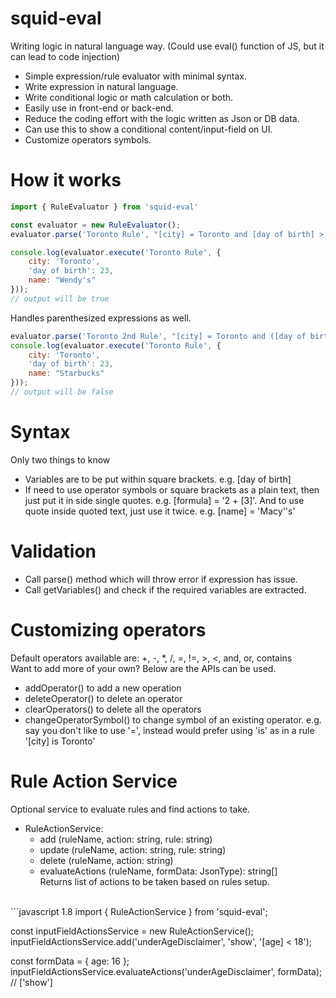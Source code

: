 # squid-eval
Writing logic in natural language way. 
(Could use eval() function of JS, but it can lead to code injection)
- Simple expression/rule evaluator with minimal syntax.
- Write expression in natural language.
- Write conditional logic or math calculation or both.
- Easily use in front-end or back-end.
- Reduce the coding effort with the logic written as Json or DB data.
- Can use this to show a conditional content/input-field on UI.
- Customize operators symbols.

# How it works
```javascript 1.8
import { RuleEvaluator } from 'squid-eval'

const evaluator = new RuleEvaluator();
evaluator.parse('Toronto Rule', "[city] = Toronto and [day of birth] > 20 or [name] = Wendy's");

console.log(evaluator.execute('Toronto Rule', {
    city: 'Toronto',
    'day of birth': 23,
    name: "Wendy's"
}));
// output will be true
```
Handles parenthesized expressions as well.
```javascript 1.8
evaluator.parse('Toronto 2nd Rule', "[city] = Toronto and ([day of birth] + 10 < 20 or [name] = Wendy's)");
console.log(evaluator.execute('Toronto Rule', {
    city: 'Toronto',
    'day of birth': 23,
    name: "Starbucks"
}));
// output will be false
```
# Syntax
Only two things to know
- Variables are to be put within square brackets. e.g. [day of birth]
- If need to use operator symbols or square brackets as a plain text,
then just put it in side single quotes. e.g. [formula] = '2 + [3]'.
And to use quote inside quoted text, just use it twice. e.g. [name] = 'Macy''s'

# Validation
- Call parse() method which will throw error if expression has issue.
- Call getVariables() and check if the required variables are extracted.

# Customizing operators
Default operators available are: +, -, *, /, =, !=, >, <, and, or, contains
<br/>
Want to add more of your own? Below are the APIs can be used.
- addOperator() to add a new operation
- deleteOperator() to delete an operator
- clearOperators() to delete all the operators
- changeOperatorSymbol() to change symbol of an existing operator. e.g. say you don't like to use '=', instead would prefer using 'is' as in a rule '[city] is Toronto'

# Rule Action Service
Optional service to evaluate rules and find actions to take.
- RuleActionService:
  - add (ruleName, action: string, rule: string)
  - update (ruleName, action: string, rule: string)
  - delete (ruleName, action: string)
  - evaluateActions (ruleName, formData: JsonType): string[]<br/>
    Returns list of actions to be taken based on rules setup.
<br/>
```javascript 1.8
import { RuleActionService } from 'squid-eval';

const inputFieldActionsService = new RuleActionService();
inputFieldActionsService.add('underAgeDisclaimer', 'show', '[age] < 18');

const formData = { age: 16 };
inputFieldActionsService.evaluateActions('underAgeDisclaimer', formData); // ['show']
```
